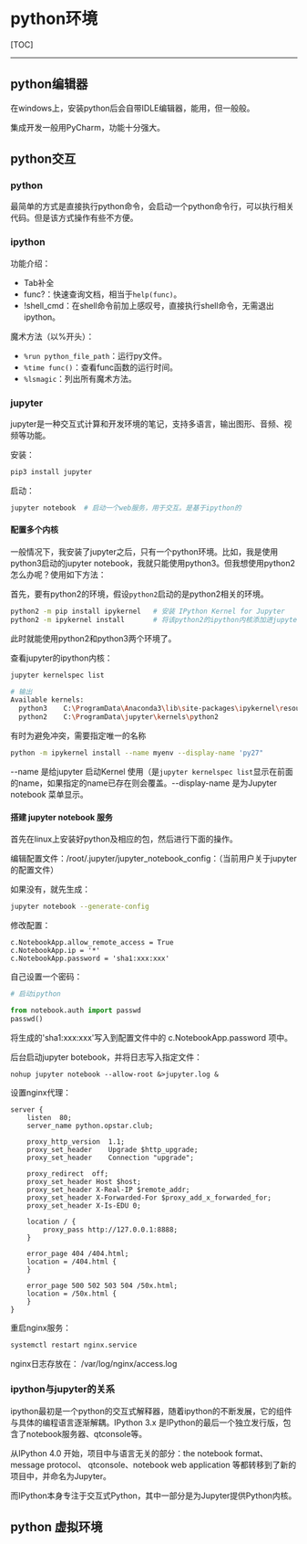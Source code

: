 # python环境

[TOC]

<!-- toc -->

---

## python编辑器

在windows上，安装python后会自带IDLE编辑器，能用，但一般般。

集成开发一般用PyCharm，功能十分强大。

## python交互

### python

最简单的方式是直接执行python命令，会启动一个python命令行，可以执行相关代码。但是该方式操作有些不方便。

### ipython

功能介绍：

* Tab补全
* func?：快速查询文档，相当于`help(func)`。
* !shell_cmd：在shell命令前加上感叹号，直接执行shell命令，无需退出ipython。

魔术方法（以%开头）：

* `%run python_file_path`：运行py文件。
* `%time func()`：查看func函数的运行时间。
* `%lsmagic`：列出所有魔术方法。



### jupyter

jupyter是一种交互式计算和开发环境的笔记，支持多语言，输出图形、音频、视频等功能。

安装：

```bash
pip3 install jupyter
```

启动：

```bash
jupyter notebook  # 启动一个web服务，用于交互。是基于ipython的
```



#### 配置多个内核

一般情况下，我安装了jupyter之后，只有一个python环境。比如，我是使用python3启动的jupyter notebook，我就只能使用python3。但我想使用python2怎么办呢？使用如下方法：

首先，要有python2的环境，假设`python2`启动的是python2相关的环境。

```bash
python2 -m pip install ipykernel   # 安装 IPython Kernel for Jupyter
python2 -m ipykernel install       # 将该python2的ipython内核添加进jupyter配置中
```

此时就能使用python2和python3两个环境了。

查看jupyter的ipython内核：

```bash
jupyter kernelspec list

# 输出
Available kernels:
  python3    C:\ProgramData\Anaconda3\lib\site-packages\ipykernel\resources
  python2    C:\ProgramData\jupyter\kernels\python2
```



有时为避免冲突，需要指定唯一的名称

```bash
python -m ipykernel install --name myenv --display-name 'py27"
```

  --name 是给jupyter 启动Kernel 使用（是`jupyter kernelspec list`显示在前面的name，如果指定的name已存在则会覆盖。--display-name 是为Jupyter notebook 菜单显示。

#### 搭建 jupyter notebook 服务

首先在linux上安装好python及相应的包，然后进行下面的操作。

编辑配置文件：/root/.jupyter/jupyter_notebook_config：（当前用户关于jupyter的配置文件）

如果没有，就先生成：

```bash
jupyter notebook --generate-config
```

修改配置：

```
c.NotebookApp.allow_remote_access = True
c.NotebookApp.ip = '*'
c.NotebookApp.password = 'sha1:xxx:xxx'
```

自己设置一个密码：

```python
# 启动ipython

from notebook.auth import passwd
passwd()
```

将生成的'sha1:xxx:xxx'写入到配置文件中的 c.NotebookApp.password 项中。

后台启动jupyter botebook，并将日志写入指定文件：

```
nohup jupyter notebook --allow-root &>jupyter.log &
```



设置nginx代理：

```
server {
    listen  80;
    server_name python.opstar.club;
    
    proxy_http_version  1.1;
    proxy_set_header    Upgrade $http_upgrade;
    proxy_set_header    Connection "upgrade";
    
    proxy_redirect  off;
    proxy_set_header Host $host;
    proxy_set_header X-Real-IP $remote_addr;
    proxy_set_header X-Forwarded-For $proxy_add_x_forwarded_for;
    proxy_set_header X-Is-EDU 0;
    
    location / {
        proxy_pass http://127.0.0.1:8888;
    }
    
    error_page 404 /404.html;
    location = /404.html {
    }
    
    error_page 500 502 503 504 /50x.html;
    location = /50x.html {
    }
}
```

重启nginx服务：

```bash
systemctl restart nginx.service 
```

nginx日志存放在： /var/log/nginx/access.log

### ipython与jupyter的关系

ipython最初是一个python的交互式解释器，随着ipython的不断发展，它的组件与具体的编程语言逐渐解耦。IPython 3.x 是IPython的最后一个独立发行版，包含了notebook服务器、qtconsole等。

从IPython 4.0 开始，项目中与语言无关的部分：the notebook format、 message protocol、 qtconsole、notebook web application 等都转移到了新的项目中，并命名为Jupyter。

而IPython本身专注于交互式Python，其中一部分是为Jupyter提供Python内核。

## python 虚拟环境

